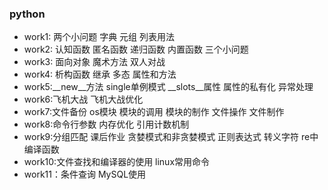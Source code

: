 ### python
+ work1: 两个小问题 字典 元组 列表用法
+ work2: 认知函数 匿名函数 递归函数 内置函数 三个小问题
+ work3: 面向对象 魔术方法 双人对战
+ work4: 析构函数 继承 多态 属性和方法
+ work5:__new__方法 single单例模式 __slots__属性 属性的私有化 异常处理
+ work6:飞机大战 飞机大战优化
+ work7:文件备份 os模块 模块的调用 模块的制作 文件操作 文件制作
+ work8:命令行参数 内存优化 引用计数机制
+ work9:分组匹配 课后作业 贪婪模式和非贪婪模式 正则表达式 转义字符 re中编译函数
+ work10:文件查找和编译器的使用 linux常用命令
+ work11：条件查询 MySQL使用